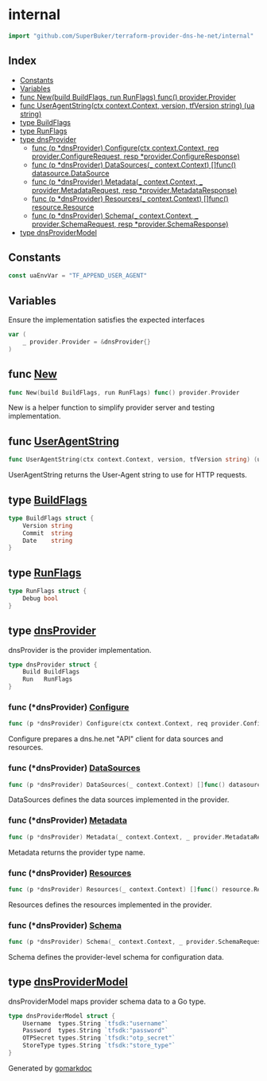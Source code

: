<!-- Code generated by gomarkdoc. DO NOT EDIT -->

# internal

```go
import "github.com/SuperBuker/terraform-provider-dns-he-net/internal"
```

## Index

- [Constants](<#constants>)
- [Variables](<#variables>)
- [func New(build BuildFlags, run RunFlags) func() provider.Provider](<#func-new>)
- [func UserAgentString(ctx context.Context, version, tfVersion string) (ua string)](<#func-useragentstring>)
- [type BuildFlags](<#type-buildflags>)
- [type RunFlags](<#type-runflags>)
- [type dnsProvider](<#type-dnsprovider>)
  - [func (p *dnsProvider) Configure(ctx context.Context, req provider.ConfigureRequest, resp *provider.ConfigureResponse)](<#func-dnsprovider-configure>)
  - [func (p *dnsProvider) DataSources(_ context.Context) []func() datasource.DataSource](<#func-dnsprovider-datasources>)
  - [func (p *dnsProvider) Metadata(_ context.Context, _ provider.MetadataRequest, resp *provider.MetadataResponse)](<#func-dnsprovider-metadata>)
  - [func (p *dnsProvider) Resources(_ context.Context) []func() resource.Resource](<#func-dnsprovider-resources>)
  - [func (p *dnsProvider) Schema(_ context.Context, _ provider.SchemaRequest, resp *provider.SchemaResponse)](<#func-dnsprovider-schema>)
- [type dnsProviderModel](<#type-dnsprovidermodel>)


## Constants

```go
const uaEnvVar = "TF_APPEND_USER_AGENT"
```

## Variables

Ensure the implementation satisfies the expected interfaces

```go
var (
    _ provider.Provider = &dnsProvider{}
)
```

## func [New](<https://github.com/SuperBuker/terraform-provider-dns-he-net/tree/master/internal/blob/master/internal/provider.go#L32>)

```go
func New(build BuildFlags, run RunFlags) func() provider.Provider
```

New is a helper function to simplify provider server and testing implementation.

## func [UserAgentString](<https://github.com/SuperBuker/terraform-provider-dns-he-net/tree/master/internal/blob/master/internal/user_agent.go#L15>)

```go
func UserAgentString(ctx context.Context, version, tfVersion string) (ua string)
```

UserAgentString returns the User\-Agent string to use for HTTP requests.

## type [BuildFlags](<https://github.com/SuperBuker/terraform-provider-dns-he-net/tree/master/internal/blob/master/internal/options.go#L3-L7>)

```go
type BuildFlags struct {
    Version string
    Commit  string
    Date    string
}
```

## type [RunFlags](<https://github.com/SuperBuker/terraform-provider-dns-he-net/tree/master/internal/blob/master/internal/options.go#L9-L11>)

```go
type RunFlags struct {
    Debug bool
}
```

## type [dnsProvider](<https://github.com/SuperBuker/terraform-provider-dns-he-net/tree/master/internal/blob/master/internal/provider.go#L42-L45>)

dnsProvider is the provider implementation.

```go
type dnsProvider struct {
    Build BuildFlags
    Run   RunFlags
}
```

### func \(\*dnsProvider\) [Configure](<https://github.com/SuperBuker/terraform-provider-dns-he-net/tree/master/internal/blob/master/internal/provider.go#L94>)

```go
func (p *dnsProvider) Configure(ctx context.Context, req provider.ConfigureRequest, resp *provider.ConfigureResponse)
```

Configure prepares a dns.he.net "API" client for data sources and resources.

### func \(\*dnsProvider\) [DataSources](<https://github.com/SuperBuker/terraform-provider-dns-he-net/tree/master/internal/blob/master/internal/provider.go#L273>)

```go
func (p *dnsProvider) DataSources(_ context.Context) []func() datasource.DataSource
```

DataSources defines the data sources implemented in the provider.

### func \(\*dnsProvider\) [Metadata](<https://github.com/SuperBuker/terraform-provider-dns-he-net/tree/master/internal/blob/master/internal/provider.go#L56>)

```go
func (p *dnsProvider) Metadata(_ context.Context, _ provider.MetadataRequest, resp *provider.MetadataResponse)
```

Metadata returns the provider type name.

### func \(\*dnsProvider\) [Resources](<https://github.com/SuperBuker/terraform-provider-dns-he-net/tree/master/internal/blob/master/internal/provider.go#L301>)

```go
func (p *dnsProvider) Resources(_ context.Context) []func() resource.Resource
```

Resources defines the resources implemented in the provider.

### func \(\*dnsProvider\) [Schema](<https://github.com/SuperBuker/terraform-provider-dns-he-net/tree/master/internal/blob/master/internal/provider.go#L61>)

```go
func (p *dnsProvider) Schema(_ context.Context, _ provider.SchemaRequest, resp *provider.SchemaResponse)
```

Schema defines the provider\-level schema for configuration data.

## type [dnsProviderModel](<https://github.com/SuperBuker/terraform-provider-dns-he-net/tree/master/internal/blob/master/internal/provider.go#L48-L53>)

dnsProviderModel maps provider schema data to a Go type.

```go
type dnsProviderModel struct {
    Username  types.String `tfsdk:"username"`
    Password  types.String `tfsdk:"password"`
    OTPSecret types.String `tfsdk:"otp_secret"`
    StoreType types.String `tfsdk:"store_type"`
}
```



Generated by [gomarkdoc](<https://github.com/princjef/gomarkdoc>)
